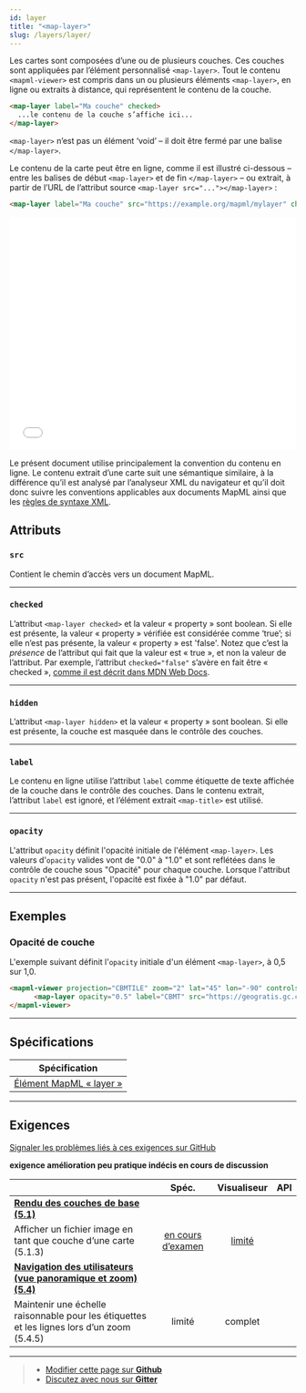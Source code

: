 ```yaml
---
id: layer
title: "<map-layer>"
slug: /layers/layer/
---
```


Les cartes sont composées d’une ou de plusieurs couches. Ces couches sont appliquées par l’élément personnalisé `<map-layer>`.
Tout le contenu `<mapml-viewer>` est compris dans un ou plusieurs éléments `<map-layer>`, en ligne ou extraits à distance, qui représentent le contenu de la couche.

```html
<map-layer label="Ma couche" checked>
  ...le contenu de la couche s’affiche ici...
</map-layer>
```

`<map-layer>` n’est pas un élément ‘void’  – il doit être fermé par une balise `</map-layer>`.

Le contenu de la carte peut être en ligne, comme il est illustré ci-dessous – entre les balises de début `<map-layer>` et de fin `</map-layer>` – ou extrait, à partir de l’URL de l’attribut source `<map-layer src="..."></map-layer>` :

```html
<map-layer label="Ma couche" src="https://example.org/mapml/mylayer" checked></map-layer>
```

<iframe src="../../../demo/layer-demo/" title="MapML Demo" height="410" width="100%" scrolling="no" frameBorder="0"></iframe>

Le présent document utilise principalement la convention du contenu en ligne. Le contenu extrait d’une carte suit une sémantique similaire, à la différence qu’il est analysé par l’analyseur XML du navigateur et qu’il doit donc suivre les conventions applicables aux documents MapML ainsi que les [règles de syntaxe XML](https://developer.mozilla.org/en-US/docs/Web/XML/XML_introduction).

## Attributs

### `src`

Contient le chemin d’accès vers un document MapML.

---

### `checked`

L’attribut `<map-layer checked>` et la valeur « property » sont boolean. Si elle est présente, la valeur « property » vérifiée est considérée comme ‘true’; si elle n’est pas présente, la valeur « property » est 'false'. Notez que c’est la _présence_ de l’attribut qui fait que la valeur est « true », et non la valeur de l’attribut. Par exemple, l’attribut `checked="false"` s’avère en fait être « checked », [comme il est décrit dans MDN Web Docs](https://developer.mozilla.org/en-US/docs/Web/HTML/Attributes#boolean_attributes).

---

### `hidden`

L’attribut `<map-layer hidden>` et la valeur « property » sont boolean. Si elle est présente, la couche est masquée dans le contrôle des couches.

---

### `label`

Le contenu en ligne utilise l’attribut  `label` comme étiquette de texte affichée de la couche dans le contrôle des couches. Dans le contenu extrait, l’attribut `label` est ignoré, et l’élément extrait `<map-title>` est utilisé.

---

### `opacity`

L'attribut `opacity` définit l'opacité initiale de l'élément `<map-layer>`. Les valeurs d'`opacity` valides vont de "0.0" à "1.0" et sont reflétées dans le contrôle de couche
sous "Opacité" pour chaque couche. Lorsque l'attribut `opacity` n'est pas présent, l'opacité est fixée à "1.0" par défaut.

---

## Exemples

### Opacité de couche

L'exemple suivant définit l'`opacity` initiale d'un élément `<map-layer>`, à 0,5 sur 1,0. 

```html
<mapml-viewer projection="CBMTILE" zoom="2" lat="45" lon="-90" controls>
      <map-layer opacity="0.5" label="CBMT" src="https://geogratis.gc.ca/mapml/en/cbmtile/cbmt/" checked></map-layer>
</mapml-viewer>
```

---

## Spécifications

| Spécification                                                |
|--------------------------------------------------------------|
| [Élément MapML « layer »](https://maps4html.org/MapML-Specification/spec/#the-layer-element-0) |

---

## Exigences

[Signaler les problèmes liés à ces exigences sur GitHub](https://github.com/Maps4HTML/HTML-Map-Element-UseCases-Requirements/issues/new?title=-SUMMARIZE+THE+PROBLEM-&body=-DESCRIBE+THE+PROBLEM-)

<p><b><span class="requirement">exigence</span>
<span class="enhancement">amélioration</span>
<span class="impractical">peu pratique</span>
<span class="undecided">indécis</span>
<span class="discussion">en cours de discussion</span></b></p>

|  | Spéc. | Visualiseur | API |
|:---------------------------------------------------------------------------------|:------: |:-----: |:---: |
| [**Rendu des couches de base (5.1)**](https://maps4html.org/HTML-Map-Element-UseCases-Requirements/#map-viewers-capabilities-rendering) |  |  |  |
| <div class="enhancement">Afficher un fichier image en tant que couche d’une carte (5.1.3)</div> | [en cours d’examen](https://github.com/Maps4HTML/MapML-Specification/issues/216) | [limité](http://maps4html.org/experiments/painting/) |  |
| [**Navigation des utilisateurs (vue panoramique et zoom) (5.4)**](https://maps4html.org/HTML-Map-Element-UseCases-Requirements/#map-viewers-capabilities-user-navigation) |  |  |  |
| <div class="discussion">Maintenir une échelle raisonnable pour les étiquettes et les lignes lors d’un zoom (5.4.5)</div> | limité | complet |  |

---

> - [Modifier cette page sur **Github**](https://github.com/Maps4HTML/web-map-doc/edit/main/i18n/fr/docusaurus-plugin-content-docs/current/elements/layer.md)
> - [Discutez avec nous sur **Gitter**](https://gitter.im/Maps4HTML/chat)
